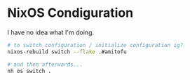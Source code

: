 # NixOS Condiguration

I have no idea what I'm doing.

```bash
# to switch configuration / initialize configuration ig?
nixos-rebuild switch --flake .#amitofu

# and then afterwards...
nh os switch .
```

